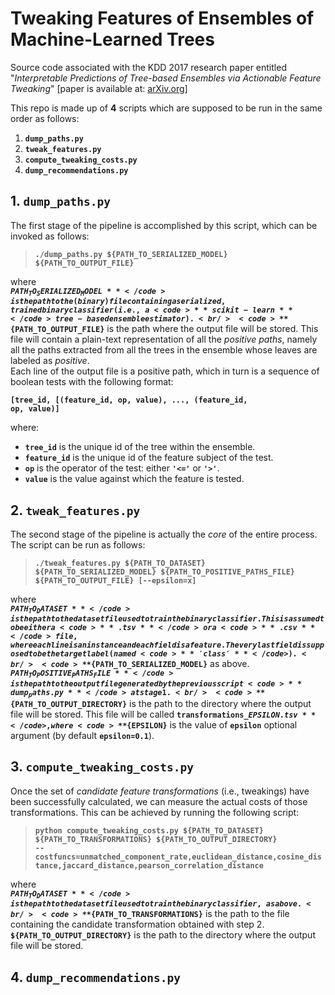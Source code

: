 # Tweaking Features of Ensembles of Machine-Learned Trees
Source code associated with the KDD 2017 research paper entitled "_Interpretable Predictions of Tree-based Ensembles via Actionable Feature Tweaking_" \[paper is available at: [arXiv.org](https://arxiv.org/abs/1706.06691)\]

This repo is made up of **4** scripts which are supposed to be run in the same order as follows:
1.  <code>**dump_paths.py**</code>
2.  <code>**tweak_features.py**</code>
3.  <code>**compute_tweaking_costs.py**</code>
4.  <code>**dump_recommendations.py**</code>

## 1. <code>**dump_paths.py**</code>
The first stage of the pipeline is accomplished by this script, which can be invoked as follows:

><code>**./dump_paths.py ${PATH_TO_SERIALIZED_MODEL} ${PATH_TO_OUTPUT_FILE}**</code>

where<br />
<code>**${PATH_TO_SERIALIZED_MODEL}**</code> is the path to the (binary) file containing a serialized, trained binary classifier (i.e., a <code>**scikit-learn**</code> tree-based ensemble estimator).<br />
<code>**${PATH_TO_OUTPUT_FILE}**</code> is the path where the output file will be stored. This file will contain a plain-text representation of all the _positive paths_, namely all the paths extracted from all the trees in the ensemble whose leaves are labeled as _positive_.<br />
Each line of the output file is a positive path, which in turn is a sequence of boolean tests with the following format:

<code>**[tree_id, [(feature_id, op, value), ..., (feature_id, op, value)]**</code>

where:<br />
-  <code>**tree_id**</code> is the unique id of the tree within the ensemble.<br />
-  <code>**feature_id**</code> is the unique id of the feature subject of the test.<br />
-  <code>**op**</code> is the operator of the test: either <code>**'<='**</code> or <code>**'>'**</code>.<br />
-  <code>**value**</code> is the value against which the feature is tested.

## 2. <code>**tweak_features.py**</code>
The second stage of the pipeline is actually the _core_ of the entire process. The script can be run as follows:

><code>**./tweak_features.py ${PATH_TO_DATASET} ${PATH_TO_SERIALIZED_MODEL} ${PATH_TO_POSITIVE_PATHS_FILE} ${PATH_TO_OUTPUT_FILE} \[--epsilon=x\]**</code>

where<br />
<code>**${PATH_TO_DATASET}**</code> is the path to the dataset file used to train the binary classifier. This is assumed to be either a <code>**.tsv**</code> or a <code>**.csv**</code> file, where each line is an instance and each field is a feature. The very last field is supposed to be the target label (named <code>**'class'**</code>).<br />
<code>**${PATH_TO_SERIALIZED_MODEL}**</code> as above.<br />
<code>**${PATH_TO_POSITIVE_PATHS_FILE}**</code> is the path to the output file generated by the previous script <code>**dump_paths.py**</code> at stage 1.<br />
<code>**${PATH_TO_OUTPUT_DIRECTORY}**</code> is the path to the directory where the output file will be stored. This file will be called <code>**transformations_${EPSILON}.tsv**</code>, where <code>**${EPSILON}**</code> is the value of <code>**epsilon**</code> optional argument (by default <code>**epsilon=0.1**</code>).

## 3. <code>**compute_tweaking_costs.py**</code>
Once the set of _candidate feature transformations_ (i.e., tweakings) have been successfully calculated, we can measure the actual costs of those transformations. This can be achieved by running the following script:

><code>**python compute_tweaking_costs.py  ${PATH_TO_DATASET} ${PATH_TO_TRANSFORMATIONS} ${PATH_TO_OUTPUT_DIRECTORY} --costfuncs=unmatched_component_rate,euclidean_distance,cosine_distance,jaccard_distance,pearson_correlation_distance**</code>

where<br />
<code>**${PATH_TO_DATASET}**</code> is the path to the dataset file used to train the binary classifier, as above.<br />
<code>**${PATH_TO_TRANSFORMATIONS}**</code> is the path to the file containing the candidate transformation obtained with step 2.<br />
<code>**${PATH_TO_OUTPUT_DIRECTORY}**</code> is the path to the directory where the output file will be stored.

## 4. <code>**dump_recommendations.py**</code>

